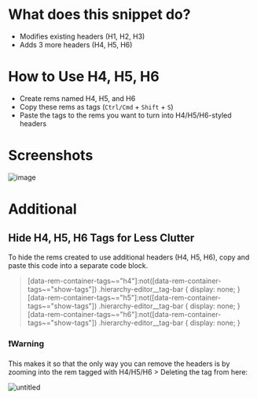 # What does this snippet do?
- Modifies existing headers (H1, H2, H3)
- Adds 3 more headers (H4, H5, H6)

# How to Use H4, H5, H6

- Create rems named H4, H5, and H6
- Copy these rems as tags (`Ctrl/Cmd` + `Shift` + `S`)
- Paste the tags to the rems you want to turn into H4/H5/H6-styled headers

# Screenshots

![image](https://user-images.githubusercontent.com/68901589/181207417-727b674f-3ca1-463a-b8fd-875a77c849a7.png)

# Additional
## Hide H4, H5, H6 Tags for Less Clutter
To hide the rems created to use additional headers (H4, H5, H6), copy and paste this code into a separate code block.

> [data-rem-container-tags~="h4"]:not([data-rem-container-tags~="show-tags"]) .hierarchy-editor__tag-bar {
   display: none;
}
[data-rem-container-tags~="h5"]:not([data-rem-container-tags~="show-tags"]) .hierarchy-editor__tag-bar {
   display: none;
}
[data-rem-container-tags~="h6"]:not([data-rem-container-tags~="show-tags"]) .hierarchy-editor__tag-bar {
   display: none;
}

### ❗️Warning
This makes it so that the only way you can remove the headers is by zooming into the rem tagged with H4/H5/H6 > Deleting the tag from here:

![untitled](https://user-images.githubusercontent.com/68901589/181208496-495606cd-2ffe-4804-b436-32f7c326eab9.png)
